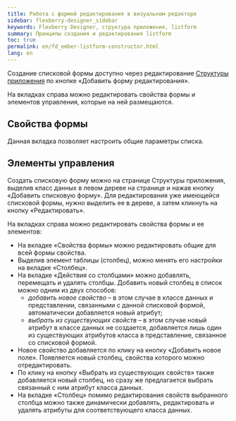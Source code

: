 ```yaml
---
title: Работа с формой редактирования в визуальном редакторе
sidebar: flexberry-designer_sidebar
keywords: Flexberry Designer, структура приложения, listform
summary: Принципы создания и редактирования listform
toc: true
permalink: en/fd_ember-listform-constructor.html
lang: en
---
```


Создание списковой формы доступно через редактирование [Структуры приложения](fd_structure_all_forms.html) по кнопке «Добавить форму редактирования». 
 
На вкладках справа можно редактировать свойства формы и элементов управления, которые на ней размещаются.

## Свойства формы

Данная вкладка позволяет настроить общие параметры списка.
 
## Элементы управления

Создать списковую форму можно на странице Структуры приложения, выделив класс данных в левом дереве на странице и нажав кнопку «Добавить списковую форму». Для редактирования уже имеющейся списковой формы, нужно выделить ее в дереве, а затем кликнуть на кнопку «Редактировать». 
 
На вкладках справа можно редактировать свойства формы и ее элементов: 

* На вкладке «Свойства формы» можно редактировать общие для всей формы свойства. 
* Выделив элемент таблицы (столбец), можно менять его настройки на вкладке «Столбец».
* На вкладке «Действия со столбцами» можно добавлять, перемещать и удалять столбцы. Добавить новый столбец в список можно одним из двух способов:
    * _добавить новое свойство_ – в этом случае в классе данных и представлении, связанными с данной списковой формой, автоматически добавляется новый атрибут;
    * _выбрать из существующих свойств_ – в этом случае новый атрибут в классе данных не создается, добавляется лишь один из существующих атрибутов класса в представление, связанное со списковой формой.
* Новое свойство добавляется по клику на кнопку «Добавить новое поле». Появляется новый столбец, свойства которого можно отредактировать. 
* По клику на кнопку «Выбрать из существующих свойств» также добавляется новый столбец, но сразу же предлагается выбрать связанный с ним атрибут класса данных.
* На вкладке «Столбец» помимо редактирования свойств выбранного столбца можно также динамически добавлять, редактировать и удалять атрибуты для соответствующего класса данных.
